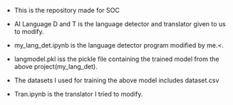 * This is the repository made for SOC<br>
* AI Language D and T is the language detector and translator given to us to modify.<br>
* my_lang_det.ipynb is the language detector program modified by me.<.<br>
* langmodel.pkl iss the pickle file containing the trained model from the above project(my_lang_det).<br>
* The datasets I used for training the above model includes dataset.csv<br>


* Tran.ipynb is the translator I tried to modify.
